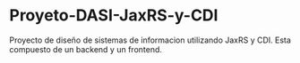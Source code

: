 # Proyeto-DASI-JaxRS-y-CDI
Proyecto de diseño de sistemas de informacion utilizando JaxRS y CDI. Esta compuesto de un backend y un frontend.
